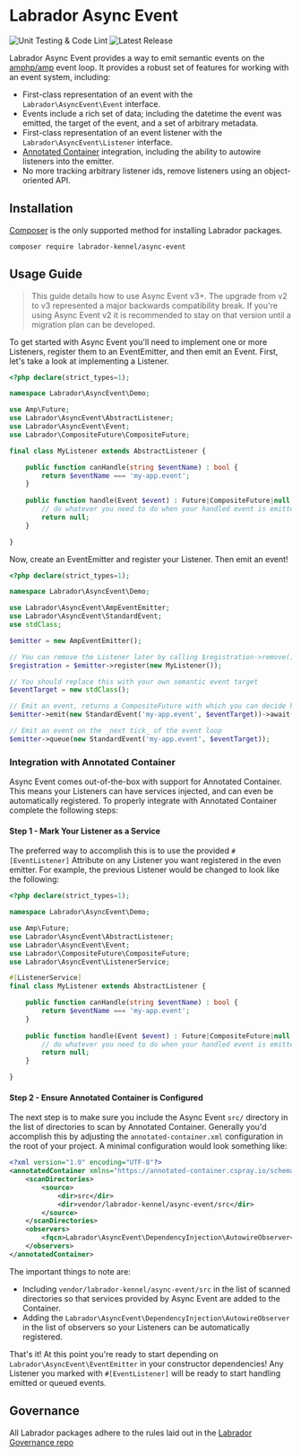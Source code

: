 # Labrador Async Event

![Unit Testing & Code Lint](https://github.com/labrador-kennel/async-event/workflows/Unit%20Testing%20&%20Code%20Lint/badge.svg)
![Latest Release](https://img.shields.io/github/v/release/labrador-kennel/async-event)

Labrador Async Event provides a way to emit semantic events on the [amphp/amp](https://amphp.org) event loop. It provides a robust set of features for working with an event system, including:

- First-class representation of an event with the `Labrador\AsyncEvent\Event` interface.
- Events include a rich set of data; including the datetime the event was emitted, the target of the event, and a set of arbitrary metadata.
- First-class representation of an event listener with the `Labrador\AsyncEvent\Listener` interface.
- [Annotated Container](https://github.com/cspray/annoated-container) integration, including the ability to autowire listeners into the emitter.
- No more tracking arbitrary listener ids, remove listeners using an object-oriented API.

## Installation

[Composer](https://getcomposer.org) is the only supported method for installing Labrador packages.

```
composer require labrador-kennel/async-event
```

## Usage Guide

> This guide details how to use Async Event v3+. The upgrade from v2 to v3 represented a major backwards compatibility break. If you're using Async Event v2 it is recommended to stay on that version until a migration plan can be developed.

To get started with Async Event you'll need to implement one or more Listeners, register them to an EventEmitter, and then emit an Event. First, let's take a look at implementing a Listener.

```php
<?php declare(strict_types=1);

namespace Labrador\AsyncEvent\Demo;

use Amp\Future;
use Labrador\AsyncEvent\AbstractListener;
use Labrador\AsyncEvent\Event;
use Labrador\CompositeFuture\CompositeFuture;

final class MyListener extends AbstractListener {

    public function canHandle(string $eventName) : bool {
        return $eventName === 'my-app.event';
    }
    
    public function handle(Event $event) : Future|CompositeFuture|null {
        // do whatever you need to do when your handled event is emitted 
        return null;
    }

}
```

Now, create an EventEmitter and register your Listener. Then emit an event!

```php
<?php declare(strict_types=1);

namespace Labrador\AsyncEvent\Demo;

use Labrador\AsyncEvent\AmpEventEmitter;
use Labrador\AsyncEvent\StandardEvent;
use stdClass;

$emitter = new AmpEventEmitter();

// You can remove the Listener later by calling $registration->remove()
$registration = $emitter->register(new MyListener());

// You should replace this with your own semantic event target
$eventTarget = new stdClass();

// Emit an event, returns a CompositeFuture with which you can decide how to wait for Listener futures to resolve
$emitter->emit(new StandardEvent('my-app.event', $eventTarget))->await();

// Emit an event on the _next tick_ of the event loop
$emitter->queue(new StandardEvent('my-app.event', $eventTarget));
```

### Integration with Annotated Container

Async Event comes out-of-the-box with support for Annotated Container. This means your Listeners can have services injected, and can even be automatically registered. To properly integrate with Annotated Container complete the following steps:

#### Step 1 - Mark Your Listener as a Service

The preferred way to accomplish this is to use the provided `#[EventListener]` Attribute on any Listener you want registered in the even emitter. For example, the previous Listener would be changed to look like the following:

```php
<?php declare(strict_types=1);

namespace Labrador\AsyncEvent\Demo;

use Amp\Future;
use Labrador\AsyncEvent\AbstractListener;
use Labrador\AsyncEvent\Event;
use Labrador\CompositeFuture\CompositeFuture;
use Labrador\AsyncEvent\ListenerService;

#[ListenerService]
final class MyListener extends AbstractListener {

    public function canHandle(string $eventName) : bool {
        return $eventName === 'my-app.event';
    }
    
    public function handle(Event $event) : Future|CompositeFuture|null {
        // do whatever you need to do when your handled event is emitted 
        return null;
    }

}
```

#### Step 2 - Ensure Annotated Container is Configured

The next step is to make sure you include the Async Event `src/` directory in the list of directories to scan by Annotated Container. Generally you'd accomplish this by adjusting the `annotated-container.xml` configuration in the root of your project. A minimal configuration would look something like:

```xml
<?xml version="1.0" encoding="UTF-8"?>
<annotatedContainer xmlns="https://annotated-container.cspray.io/schema/annotated-container.xsd">
    <scanDirectories>
        <source>
            <dir>src</dir>
            <dir>vendor/labrador-kennel/async-event/src</dir>
        </source>
    </scanDirectories>
    <observers>
        <fqcn>Labrador\AsyncEvent\DependencyInjection\AutowireObserver</fqcn>
    </observers>
</annotatedContainer>
```

The important things to note are:

- Including `vendor/labrador-kennel/async-event/src` in the list of scanned directories so that services provided by Async Event are added to the Container.
- Adding the `Labrador\AsyncEvent\DependencyInjection\AutowireObserver` in the list of observers so your Listeners can be automatically registered.

That's it! At this point you're ready to start depending on `Labrador\AsyncEvent\EventEmitter` in your constructor dependencies! Any Listener you marked with `#[EventListener]` will be ready to start handling emitted or queued events.

## Governance

All Labrador packages adhere to the rules laid out in the [Labrador Governance repo](https://github.com/labrador-kennel/governance)
